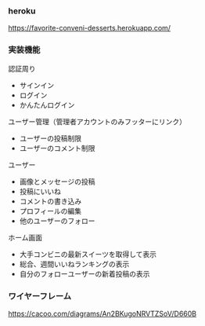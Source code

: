  ### heroku
https://favorite-conveni-desserts.herokuapp.com/
<br>

### 実装機能

認証周り
- サインイン
- ログイン
- かんたんログイン

ユーザー管理（管理者アカウントのみフッターにリンク）
- ユーザーの投稿制限
- ユーザーのコメント制限

ユーザー
- 画像とメッセージの投稿
- 投稿にいいね
- コメントの書き込み
- プロフィールの編集
- 他のユーザーのフォロー

ホーム画面
- 大手コンビニの最新スイーツを取得して表示
- 総合、週間いいねランキングの表示
- 自分のフォローユーザーの新着投稿の表示

### ワイヤーフレーム
https://cacoo.com/diagrams/An2BKugoNRVTZSoV/D660B
<br>

